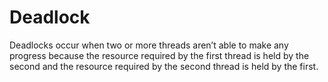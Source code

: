 # Deadlock

Deadlocks occur when two or more threads aren’t able to make any progress because the resource required by the first thread is held by the second and the resource required by the second thread is held by the first.
